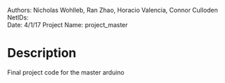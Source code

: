 Authors: Nicholas Wohlleb, Ran Zhao, Horacio Valencia, Connor Culloden
NetIDs: <br>
Date: 4/1/17
Project Name: project_master

# Description
Final project code for the master arduino
